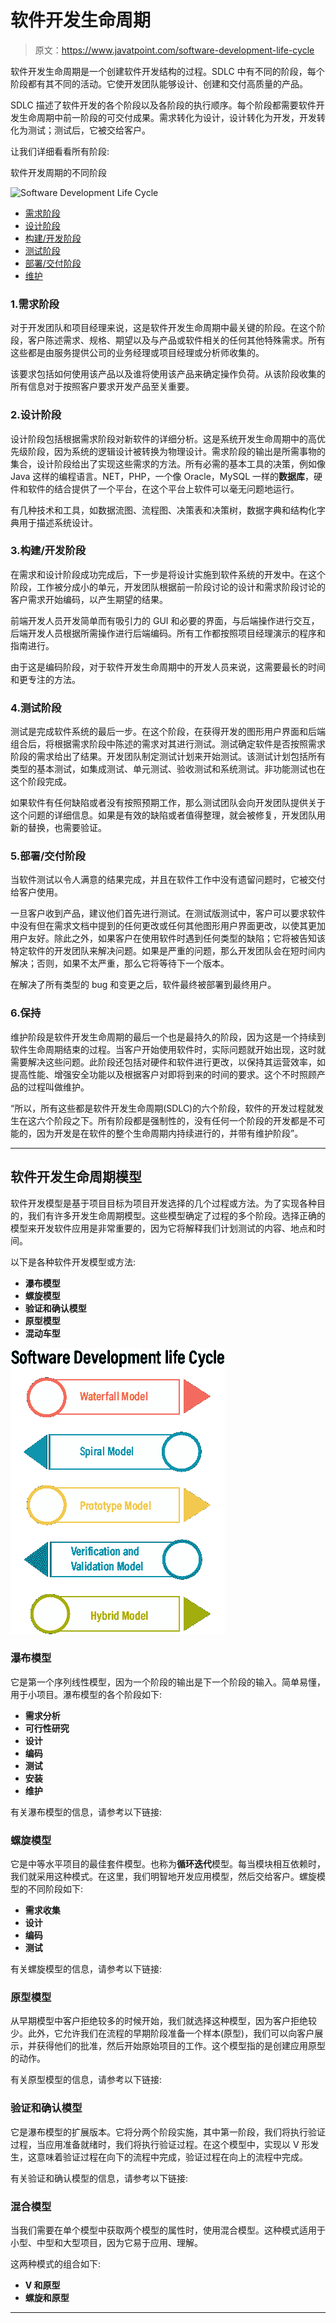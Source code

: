 # 软件开发生命周期

> 原文：<https://www.javatpoint.com/software-development-life-cycle>

软件开发生命周期是一个创建软件开发结构的过程。SDLC 中有不同的阶段，每个阶段都有其不同的活动。它使开发团队能够设计、创建和交付高质量的产品。

SDLC 描述了软件开发的各个阶段以及各阶段的执行顺序。每个阶段都需要软件开发生命周期中前一阶段的可交付成果。需求转化为设计，设计转化为开发，开发转化为测试；测试后，它被交给客户。

让我们详细看看所有阶段:

软件开发周期的不同阶段

![Software Development Life Cycle](img/985681f2a3077145e991bf1ff8e3ce2c.png)

*   [需求阶段](#requirement-phase)
*   [设计阶段](#design-phase)
*   [构建/开发阶段](#build-development-phase)
*   [测试阶段](#testing-phase)
*   [部署/交付阶段](#deployment-deliver-phase)
*   [维护](#maintenance)

### 1.需求阶段

对于开发团队和项目经理来说，这是软件开发生命周期中最关键的阶段。在这个阶段，客户陈述需求、规格、期望以及与产品或软件相关的任何其他特殊需求。所有这些都是由服务提供公司的业务经理或项目经理或分析师收集的。

该要求包括如何使用该产品以及谁将使用该产品来确定操作负荷。从该阶段收集的所有信息对于按照客户要求开发产品至关重要。

### 2.设计阶段

设计阶段包括根据需求阶段对新软件的详细分析。这是系统开发生命周期中的高优先级阶段，因为系统的逻辑设计被转换为物理设计。需求阶段的输出是所需事物的集合，设计阶段给出了实现这些需求的方法。所有必需的基本工具的决策，例如像 Java 这样的编程语言。NET，PHP，一个像 Oracle，MySQL 一样的**数据库**，硬件和软件的结合提供了一个平台，在这个平台上软件可以毫无问题地运行。

有几种技术和工具，如数据流图、流程图、决策表和决策树，数据字典和结构化字典用于描述系统设计。

### 3.构建/开发阶段

在需求和设计阶段成功完成后，下一步是将设计实施到软件系统的开发中。在这个阶段，工作被分成小的单元，开发团队根据前一阶段讨论的设计和需求阶段讨论的客户需求开始编码，以产生期望的结果。

前端开发人员开发简单而有吸引力的 GUI 和必要的界面，与后端操作进行交互，后端开发人员根据所需操作进行后端编码。所有工作都按照项目经理演示的程序和指南进行。

由于这是编码阶段，对于软件开发生命周期中的开发人员来说，这需要最长的时间和更专注的方法。

### 4.测试阶段

测试是完成软件系统的最后一步。在这个阶段，在获得开发的图形用户界面和后端组合后，将根据需求阶段中陈述的需求对其进行测试。测试确定软件是否按照需求阶段的需求给出了结果。开发团队制定测试计划来开始测试。该测试计划包括所有类型的基本测试，如集成测试、单元测试、验收测试和系统测试。非功能测试也在这个阶段完成。

如果软件有任何缺陷或者没有按照预期工作，那么测试团队会向开发团队提供关于这个问题的详细信息。如果是有效的缺陷或者值得整理，就会被修复，开发团队用新的替换，也需要验证。

### 5.部署/交付阶段

当软件测试以令人满意的结果完成，并且在软件工作中没有遗留问题时，它被交付给客户使用。

一旦客户收到产品，建议他们首先进行测试。在测试版测试中，客户可以要求软件中没有但在需求文档中提到的任何更改或任何其他图形用户界面更改，以使其更加用户友好。除此之外，如果客户在使用软件时遇到任何类型的缺陷；它将被告知该特定软件的开发团队来解决问题。如果是严重的问题，那么开发团队会在短时间内解决；否则，如果不太严重，那么它将等待下一个版本。

在解决了所有类型的 bug 和变更之后，软件最终被部署到最终用户。

### 6.保持

维护阶段是软件开发生命周期的最后一个也是最持久的阶段，因为这是一个持续到软件生命周期结束的过程。当客户开始使用软件时，实际问题就开始出现，这时就需要解决这些问题。此阶段还包括对硬件和软件进行更改，以保持其运营效率，如提高性能、增强安全功能以及根据客户对即将到来的时间的要求。这个不时照顾产品的过程叫做维护。

“所以，所有这些都是软件开发生命周期(SDLC)的六个阶段，软件的开发过程就发生在这六个阶段之下。所有阶段都是强制性的，没有任何一个阶段的开发都是不可能的，因为开发是在软件的整个生命周期内持续进行的，并带有维护阶段”。

* * *

## 软件开发生命周期模型

软件开发模型是基于项目目标为项目开发选择的几个过程或方法。为了实现各种目的，我们有许多开发生命周期模型。这些模型确定了过程的多个阶段。选择正确的模型来开发软件应用是非常重要的，因为它将解释我们计划测试的内容、地点和时间。

以下是各种软件开发模型或方法:

*   **瀑布模型**
*   **螺旋模型**
*   **验证和确认模型**
*   **原型模型**
*   **混动车型**

![Software Development Life Cycle](img/f747f7fdfc2460edc0afcdf37ac81885.png)

### 瀑布模型

它是第一个序列线性模型，因为一个阶段的输出是下一个阶段的输入。简单易懂，用于小项目。瀑布模型的各个阶段如下:

*   **需求分析**
*   **可行性研究**
*   **设计**
*   **编码**
*   **测试**
*   **安装**
*   **维护**

有关瀑布模型的信息，请参考以下链接:

### 螺旋模型

它是中等水平项目的最佳套件模型。也称为**循环迭代**模型。每当模块相互依赖时，我们就采用这种模式。在这里，我们明智地开发应用模型，然后交给客户。螺旋模型的不同阶段如下:

*   **需求收集**
*   **设计**
*   **编码**
*   **测试**

有关螺旋模型的信息，请参考以下链接:

### 原型模型

从早期模型中客户拒绝较多的时候开始，我们就选择这种模型，因为客户拒绝较少。此外，它允许我们在流程的早期阶段准备一个样本(原型)，我们可以向客户展示，并获得他们的批准，然后开始原始项目的工作。这个模型指的是创建应用原型的动作。

有关原型模型的信息，请参考以下链接:

### 验证和确认模型

它是瀑布模型的扩展版本。它将分两个阶段实施，其中第一阶段，我们将执行验证过程，当应用准备就绪时，我们将执行验证过程。在这个模型中，实现以 V 形发生，这意味着验证过程在向下的流程中完成，验证过程在向上的流程中完成。

有关验证和确认模型的信息，请参考以下链接:

### 混合模型

当我们需要在单个模型中获取两个模型的属性时，使用混合模型。这种模式适用于小型、中型和大型项目，因为它易于应用、理解。

这两种模式的组合如下:

*   **V 和原型**
*   **螺旋和原型**

* * *